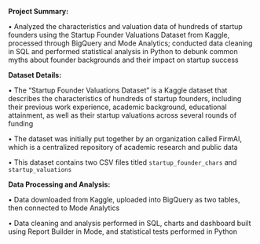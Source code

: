 **Project Summary:**

• Analyzed the characteristics and valuation data of hundreds of startup founders using the Startup Founder Valuations Dataset from Kaggle, processed through BigQuery and Mode Analytics; conducted data cleaning in SQL and performed statistical analysis in Python to debunk common myths about founder backgrounds and their impact on startup success

**Dataset Details:**

• The “Startup Founder Valuations Dataset” is a Kaggle dataset that describes the characteristics of hundreds of startup founders, including their previous work experience, academic background, educational attainment, as well as their startup valuations across several rounds of funding

• The dataset was initially put together by an organization called FirmAI, which is a centralized repository of academic research and public data

• This dataset contains two CSV files titled `startup_founder_chars` and `startup_valuations`

**Data Processing and Analysis:**

• Data downloaded from Kaggle, uploaded into BigQuery as two tables, then connected to Mode Analytics

• Data cleaning and analysis performed in SQL, charts and dashboard built using Report Builder in Mode, and statistical tests performed in Python
